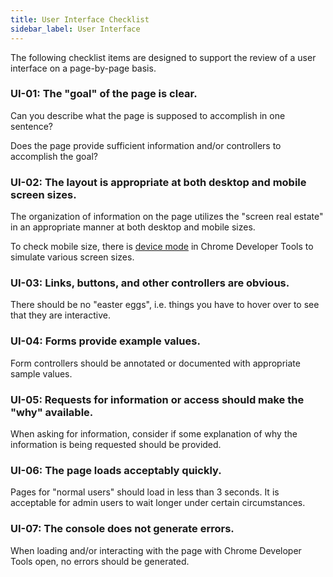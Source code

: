 ```yaml
---
title: User Interface Checklist
sidebar_label: User Interface
---
```


The following checklist items are designed to support the review of a user interface on a page-by-page basis.

### UI-01: The "goal" of the page is clear.

Can you describe what the page is supposed to accomplish in one sentence?

Does the page provide sufficient information and/or controllers to accomplish the goal?

### UI-02: The layout is appropriate at both desktop and mobile screen sizes.

The organization of information on the page utilizes the "screen real estate" in an appropriate manner at both desktop and mobile sizes.

To check mobile size, there is [device mode](https://developers.google.com/web/tools/chrome-devtools/device-mode) in Chrome Developer Tools to simulate various screen sizes.

### UI-03: Links, buttons, and other controllers are obvious.

There should be no "easter eggs", i.e. things you have to hover over to see that they are interactive.

### UI-04: Forms provide example values.

Form controllers should be annotated or documented with appropriate sample values.

### UI-05: Requests for information or access should make the "why" available.

When asking for information, consider if some explanation of why the information is being requested should be provided.

### UI-06: The page loads acceptably quickly.

Pages for "normal users" should load in less than 3 seconds. It is acceptable for admin users to wait longer under certain circumstances.

### UI-07: The console does not generate errors.

When loading and/or interacting with the page with Chrome Developer Tools open, no errors should be generated.
